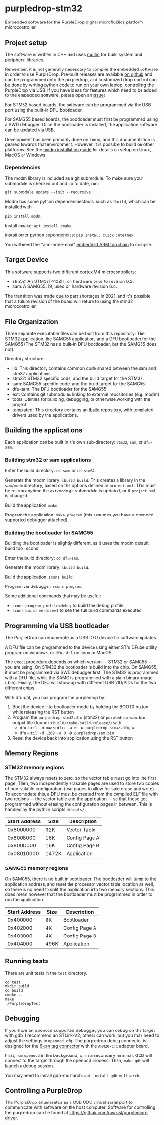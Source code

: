 # purpledrop-stm32

Embedded software for the PurpleDrop digital microfluidics platform microcontroller.

## Project setup

The software is written in C++ and uses [modm](http://modm.io) for build system and
peripheral libraries.

Remember, it is not generally necessary to compile the embedded software in
order to use PurpleDrop. Pre-built releases are available
[on github](https://github.com/uwmisl/purpledrop/releases) and can be programmed
onto the purpledrop, and customized drop control can be done by writing python
code to run on your own laptop, controlling the PurpleDrop via USB. If you
have ideas for features which need to be added to the embedded software,
please open an [issue](https://github.com/uwmisl/purpledrop/issues)!

For STM32 based boards, the software can be programmed via the USB port using
the built-in DFU bootloader.

For SAMG55 based boards, the bootloader must first be programmed using a SWD
debugger. Once the bootloader is installed, the application software can be
updated via USB.

Development has been primarily done on Linux, and this documentation is geared
towards that environment. However, it is possible to build on other platforms.
See the [modm installation guide](https://modm.io/guide/installation/) for details
on setup on Linux, MacOS or Windows.

### Dependencies

The modm library is included as a git submodule. To make sure your submodule is checked
out and up to date, run:

`git submodule update --init --recursive`

Modm has some python dependenciestools, such as `lbuild`, which can be installed with

`pip install modm`.

Install cmake: `apt install cmake`.

Install other python dependencies: `pip install click intelhex`.

You will need the "arm-none-eabi" [embedded ARM toolchain](https://developer.arm.com/tools-and-software/open-source-software/developer-tools/gnu-toolchain/gnu-rm)
to compile.

## Target Device

This software supports two different cortex M4 microcontrollers:

- stm32: An STM32F413ZH, on hardware prior to revision 6.2.
- sam: A SAMG55J19, used on hardware revision 6.4.

The transition was made due to part shortages in 2021, and it's possible that a future
revision of the board will return to using the stm32 microcontroller.

## File Organization

Three separate executable files can be built from this repository: The STM32 application,
the SAMG55 application, and a DFU bootloader for the SAMG55 (The STM32 has a built-in DFU
bootloader, but the SAMG55 does not).

Directory structure:

- lib: This directory contains common code shared between the sam and stm32 applications.
- stm32: STM32 specific code, and the build target for the STM32.
- sam: SAMG55 specific code, and the build target for the SAMG55.
- dfu-sam: The DFU bootloader for the SAMG55
- ext: Contains git submodules linking to external repositories (e.g. modm)
- tools: Utilities for building, debugging, or otherwise working with the project
- templated: This directory contains an [lbuild](https://pypi.org/project/lbuild/) repository,
  with templated drivers used by the applications.

## Building the applications

Each application can be built in it's own sub-directory: `stm32`, `sam`, or `dfu-sam`.

### Building stm32 or sam applications

Enter the build directory: `cd sam`, or `cd stm32`.

Generate the modm library: `lbuild build`. This creates a library in the `sam/modm`
directory, based on the options defined in `project.xml`. This must be re-run
anytime the `ext/modm` git submodule is updated, or if `project.xml` is changed.

Build the application: `make`.

Program the application: `make program` (this assumes you have a openocd supported debugger attached).

### Building the bootloader for SAMG55

Building the bootloader is slightly different, as it uses the modm default build tool: scons.

Enter the build directory: `cd dfu-sam`.

Generate the modm library: `lbuild build`.

Build the application: `scons build`.

Program via debugger: `scons program`.

Some additional commands that may be useful:
  - `scons program profile=debug` to build the debug profile.
  - `scons build verbose=1` to see the full build commands executed

## Programming via USB bootloader

The PurpleDrop can enumerate as a USB DFU device for software updates.

A DFU file can be programmed to the device using either ST's DFuSe utility program on windows, or `dfu-util`
on linux or MacOS.

The exact procedure depends on which version -- STM32 or SAMG55 -- you are using. On STM32
the bootloader is build into the chip. On SAMG55, it must be programmed via SWD debugger
first. The STM32 is programmed with a DFU file, while the SAMG is programmed with a plain
binary image (.bin). Finally, the DFU will show up with different USB VID/PIDs for the
two different chips.

With dfu-util, you can program the purpledrop by:

1. Boot the device into bootloader mode by holding the BOOT0 button while releasing the RST button
2. Program the `purpledrop-stm32.dfu` (stm32) or `purpledrop-sam.bin` output file (found in `build/cmake-build-release/`) with
    - `dfu-util -d 0483:df11 -a 0 -D purpledrop-stm32.dfu`, or
    - `dfu-util -d 1209 -a 0 -D purpledrop-sam.bin`
3. Reset the device back into application using the RST button

## Memory Regions

### STM32 memory regions

The STM32 always resets to zero, so the vector table must go into the first page.
Then, two independently erasable pages are used to store two copies of non-volatile
configuration (two pages to allow for safe erase and write). To accomodate this,
a DFU must be created from the compiled ELF file with two regions -- the vector
table and the application -- so that these get programmed without erasing the
configuration pages in between. This is handled by the python scripts in `tools/`.

| Start Address | Size  | Description   |
| ------------- | ----- | ------------- |
| 0x8000000     | 32K   | Vector Table  |
| 0x8008000     | 16K   | Config Page A |
| 0x800C000     | 16K   | Config Page B |
| 0x08010000    | 1472K | Application   |

### SAMG55 memory regions

On SAMG55, there is no built in bootloader. The bootloader will jump to the
application address, and reset the processor vector table location as well,
so there is no need to split the application into two memory sections. This
does mean however that the bootloader must be programmed in order to run
the application.

| Start Address | Size | Description   |
| ------------- | ---- | ------------- |
| 0x400000      | 8K   | Bootloader    |
| 0x402000      | 4K   | Config Page A |
| 0x403000      | 4K   | Config Page B |
| 0x404000      | 496K | Application   |

## Running tests

There are unit tests in the `test` directory.

```
cd test
mkdir build
cd build
cmake ..
make
./PurpleDropTest
```

## Debugging

If you have an openocd supported debugger, you can debug on the target with gdb. I recommend an STLink-V2;
others can work, but you may need to adjust the settings in `openocd.cfg`. The purpledrop debug connector
is designed for the [6-pin tag connector](tag-connect.com) with the `ARM20-CTX` adapter board.

First, run `openocd` in the background, or in a secondary terminal. GDB will connect to the target through
the openocd process. Then, `make gdb` will launch a debug session.

You may need to install gdb-multiarch: `apt install gdb-multiarch`.

## Controlling a PurpleDrop

The PurpleDrop enumerates as a USB CDC virtual serial port to communicate with software on the host computer.
Software for controlling the purpledrop can be found at https://github.com/uwmisl/purpledrop-driver.
